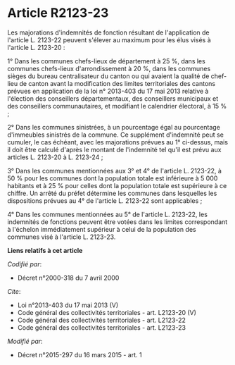 # Article R2123-23

Les majorations d'indemnités de fonction résultant de l'application de l'article L. 2123-22 peuvent s'élever au maximum pour
les élus visés à l'article L. 2123-20 : 

1° Dans les communes chefs-lieux de département à 25 %, dans les communes chefs-lieux d'arrondissement à 20 %, dans les
communes sièges du bureau centralisateur du canton ou qui avaient la qualité de chef-lieu de canton avant la modification des
limites territoriales des cantons prévues en application de la loi n° 2013-403 du 17 mai 2013 relative à l'élection des
conseillers départementaux, des conseillers municipaux et des conseillers communautaires, et modifiant le calendrier
électoral, à 15 % ; 

2° Dans les communes sinistrées, à un pourcentage égal au pourcentage d'immeubles sinistrés de la commune. Ce supplément
d'indemnité peut se cumuler, le cas échéant, avec les majorations prévues au 1° ci-dessus, mais il doit être calculé d'après
le montant de l'indemnité tel qu'il est prévu aux articles L. 2123-20 à L. 2123-24 ; 

3° Dans les communes mentionnées aux 3° et 4° de l'article L. 2123-22, à 50 % pour les communes dont la population totale est
inférieure à 5 000 habitants et à 25 % pour celles dont la population totale est supérieure à ce chiffre. Un arrêté du préfet
détermine les communes dans lesquelles les dispositions prévues au 4° de l'article L. 2123-22 sont applicables ; 

4° Dans les communes mentionnées au 5° de l'article L. 2123-22, les indemnités de fonctions peuvent être votées dans les
limites correspondant à l'échelon immédiatement supérieur à celui de la population des communes visé à l'article L. 2123-23.

**Liens relatifs à cet article**

_Codifié par_:

  - Décret n°2000-318 du 7 avril 2000

_Cite_:

  - Loi n°2013-403 du 17 mai 2013 (V)
  - Code général des collectivités territoriales - art. L2123-20 (V)
  - Code général des collectivités territoriales - art. L2123-22
  - Code général des collectivités territoriales - art. L2123-23

_Modifié par_:

  - Décret n°2015-297 du 16 mars 2015 - art. 1
